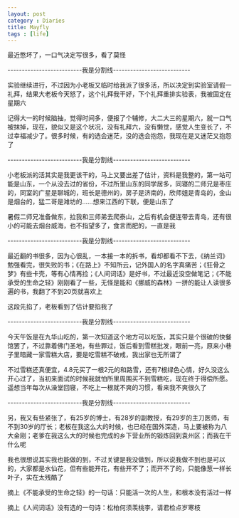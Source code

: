 ```yaml
---
layout: post
category : Diaries
title: Mayfly
tags : [life]
---
```



最近憋坏了，一口气决定写很多，看了莫怪

 

--------------------------我是分割线---------------------------

 

实验继续进行，不过因为小老板又临时给我派了很多活，所以决定到实验室请假一礼拜，结果大老板今天怒了，这个礼拜我干好，下个礼拜重排实验表，我被固定在星期六

 

记得大一的时候脑抽，觉得时间多，便报了个辅修，大二大三的星期六，就一口气被抹掉，现在，貌似又是这个状况，没有礼拜六，没有懒觉，感觉人生变长了，不过幸福减少了。很多时候，有的选会迷茫，没的选会抱怨，我现在是又迷茫又抱怨了

 

--------------------------我是分割线---------------------------

 

小老板派的活其实是我更该干的，马上又要出差了估计，资料是我整的，第一站可能是山东，一个从没去过的省份，不过所里山东的同学居多，同寝的二师兄是枣庄的，同室的广星是聊城的，班长是德州的，房子是济南的，欣师姐是青岛的，金山是烟台的，猛二哥是潍坊的……想来江西的下联，便是山东了

 

暑假二师兄准备做东，拉我和三师弟去爬泰山，之后有机会便连带去青岛，还有很小的可能去烟台威海，也不指望多了，食言而肥的，一直是我

 

--------------------------我是分割线---------------------------

 

最近翻的书很多，因为心很乱，一本接一本的拆书，看却都看不下去，《纳兰词》勉强看完，很失败的书；《在路上》不知所云，记外国人的名字真痛苦；《狂骨之梦》有些卡壳，等有心情再捡；《人间词话》是好书，不过最近没空做笔记；《不能承受的生命之轻》刚刚看了一些，无怪是能和《挪威的森林》一拼的能让人读很多遍的书，我翻了不到20页就喜欢上

 

这段先掐了，老板看到了估计要掐我了

 

--------------------------我是分割线---------------------------

 

今天午饭是在九华山吃的，第一次知道这个地方可以吃饭，其实只是个很破的快餐馆罢了，不过靠着佛门圣地，有些罪过，饭后看到雪糕批发，眼前一亮，原来小巷子里暗藏一家雪糕大店，要是吃雪糕不破戒，我出家也无所谓了

 

不过雪糕还真便宜，4.8元买了一根2元的和路雪，还有7根绿色心情，好久没这么开心过了，当初来面试的时候我就怕所里周围买不到雪糕吃，现在终于得偿所愿。遥想当年每次从澡堂回寝，不吃上一根就不爽的习惯，看来我不爽很久了

 

--------------------------我是分割线---------------------------

 

另，我又有些紧张了，有25岁的博士，有28岁的副教授，有29岁的主刀医师，有不到30岁的厅长；老板在我这么大的时候，也已经在国外深造，马上要被称为八大金刚；老爹在我这么大的时候也完成的乡下营业所的锻炼回到袁州区；而我在干什么呢

 

我也很想说其实我也能做的到，不过关键是我没做到，所以说我做不到也是可以的，大家都是水仙花，但有些能开花，有些开不了；而开不了的，只能像葱一样长叶子，实在太残酷了

 

摘上《不能承受的生命之轻》的一句话：只能活一次的人生，和根本没有活过一样

 

摘上《人间词话》没有选的一句诗：松柏何须羡桃李，请君检点岁寒枝